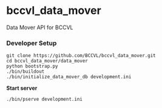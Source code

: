 bccvl_data_mover
================

Data Mover API for BCCVL

### Developer Setup

    git clone https://github.com/BCCVL/bccvl_data_mover.git
    cd bccvl_data_mover/data_mover
    python bootstrap.py
    ./bin/buildout
    ./bin/initialize_data_mover_db development.ini

**Start server**

    ./bin/pserve development.ini
    
